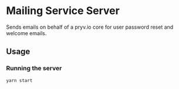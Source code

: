 # Mailing Service Server

 Sends emails on behalf of a pryv.io core for user password reset and welcome emails. 

## Usage

### Running the server

```bash
yarn start
```
